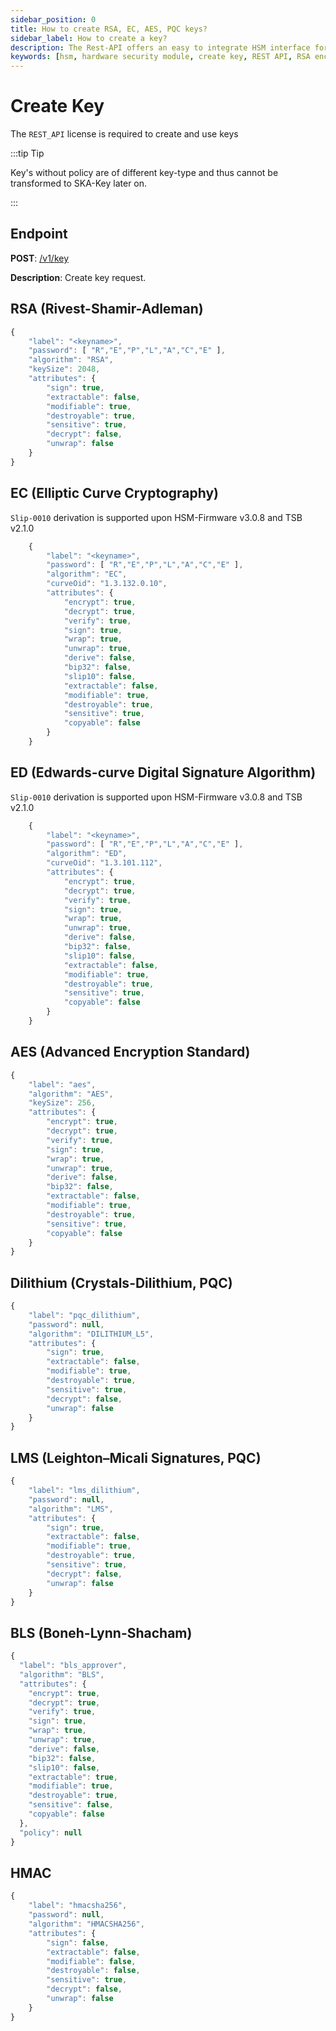 ```yaml
---
sidebar_position: 0
title: How to create RSA, EC, AES, PQC keys?
sidebar_label: How to create a key?
description: The Rest-API offers an easy to integrate HSM interface for fast, modern, flexible and secure development lifecycle.
keywords: [hsm, hardware security module, create key, REST API, RSA encryption, Elliptic Curve Cryptography, EC key, AES encryption, Advanced Encryption Standard, Crystals-Dilithium, PQC, key management, encryption attributes, key policy, key-size, cybersecurity, key security, cloud security, cloud hsm, hsm key management, hsm cloud, hsm as a service, cloud based hsm, hsm digital signature, hsm services, hsm service]
---
```


# Create Key

The `REST_API` license is required to create and use keys
 
:::tip Tip

Key's without policy are of different key-type and thus cannot be transformed to SKA-Key later on.

:::

## Endpoint
**POST**: [/v1/key](https://rest-api.cloudshsm.com/swagger-ui/index.html?configUrl=/v3/api-docs/swagger-config#/Keys/createKey)

**Description**: Create key request.

## RSA (Rivest-Shamir-Adleman)

```js
{
    "label": "<keyname>",
    "password": [ "R","E","P","L","A","C","E" ],
    "algorithm": "RSA",
    "keySize": 2048,
    "attributes": {
        "sign": true,
        "extractable": false,
        "modifiable": true,
        "destroyable": true,
        "sensitive": true,
        "decrypt": false,
        "unwrap": false
    }
}
```


## EC (Elliptic Curve Cryptography)

`Slip-0010` derivation is supported upon HSM-Firmware v3.0.8 and TSB v2.1.0
```js
    {
        "label": "<keyname>",
        "password": [ "R","E","P","L","A","C","E" ],
        "algorithm": "EC",
        "curveOid": "1.3.132.0.10",
        "attributes": {
            "encrypt": true,
            "decrypt": true,
            "verify": true,
            "sign": true,
            "wrap": true,
            "unwrap": true,
            "derive": false,
            "bip32": false,
            "slip10": false,
            "extractable": false,
            "modifiable": true,
            "destroyable": true,
            "sensitive": true,
            "copyable": false
        }
    }
```

## ED (Edwards-curve Digital Signature Algorithm)

`Slip-0010` derivation is supported upon HSM-Firmware v3.0.8 and TSB v2.1.0
```js
    {
        "label": "<keyname>",
        "password": [ "R","E","P","L","A","C","E" ],
        "algorithm": "ED",
        "curveOid": "1.3.101.112",
        "attributes": {
            "encrypt": true,
            "decrypt": true,
            "verify": true,
            "sign": true,
            "wrap": true,
            "unwrap": true,
            "derive": false,
            "bip32": false,
            "slip10": false,
            "extractable": false,
            "modifiable": true,
            "destroyable": true,
            "sensitive": true,
            "copyable": false
        }
    }
```

## AES (Advanced Encryption Standard)

```js
{
    "label": "aes",
    "algorithm": "AES",
    "keySize": 256,
    "attributes": {
        "encrypt": true,
        "decrypt": true,
        "verify": true,
        "sign": true,
        "wrap": true,
        "unwrap": true,
        "derive": false,
        "bip32": false,
        "extractable": false,
        "modifiable": true,
        "destroyable": true,
        "sensitive": true,
        "copyable": false
    }
}
```

## Dilithium (Crystals-Dilithium, PQC)
```js
{
    "label": "pqc_dilithium",
    "password": null,
    "algorithm": "DILITHIUM_L5",
    "attributes": {
        "sign": true,
        "extractable": false,
        "modifiable": true,
        "destroyable": true,
        "sensitive": true,
        "decrypt": false,
        "unwrap": false
    }
}
```

## LMS (Leighton–Micali Signatures, PQC)
```js
{
    "label": "lms_dilithium",
    "password": null,
    "algorithm": "LMS",
    "attributes": {
        "sign": true,
        "extractable": false,
        "modifiable": true,
        "destroyable": true,
        "sensitive": true,
        "decrypt": false,
        "unwrap": false
    }
}
```

## BLS (Boneh-Lynn-Shacham)
```js
{
  "label": "bls_approver",
  "algorithm": "BLS",
  "attributes": {
    "encrypt": true,
    "decrypt": true,
    "verify": true,
    "sign": true,
    "wrap": true,
    "unwrap": true,
    "derive": false,
    "bip32": false,
    "slip10": false,
    "extractable": true,
    "modifiable": true,
    "destroyable": true,
    "sensitive": false,
    "copyable": false
  },
  "policy": null
}
```

## HMAC
```js
{
    "label": "hmacsha256",
    "password": null,
    "algorithm": "HMACSHA256",
    "attributes": {
        "sign": false,
        "extractable": false,
        "modifiable": false,
        "destroyable": false,
        "sensitive": true,
        "decrypt": false,
        "unwrap": false
    }
}
```